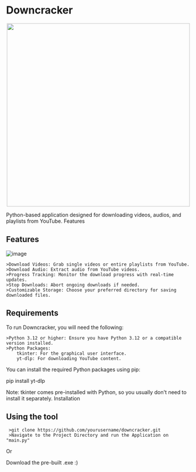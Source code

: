 
# Downcracker
<p align="center">
  <img src="https://github.com/user-attachments/assets/5f02b22a-1ecc-48b3-b464-1fdf27840be8" width="500"/>
</p>

Python-based application designed for downloading videos, audios, and playlists from YouTube.
Features

   
## Features
![image](https://github.com/user-attachments/assets/52aa02a5-1517-40d2-9969-2c4ec7742fc6)

    >Download Videos: Grab single videos or entire playlists from YouTube.
    >Download Audio: Extract audio from YouTube videos.
    >Progress Tracking: Monitor the download progress with real-time updates.
    >Stop Downloads: Abort ongoing downloads if needed.
    >Customizable Storage: Choose your preferred directory for saving downloaded files.


## Requirements

To run Downcracker, you will need the following:

    >Python 3.12 or higher: Ensure you have Python 3.12 or a compatible version installed.
    >Python Packages:
        tkinter: For the graphical user interface.
        yt-dlp: For downloading YouTube content.

You can install the required Python packages using pip:

pip install yt-dlp

Note: tkinter comes pre-installed with Python, so you usually don't need to install it separately.
Installation

## Using the tool

     >git clone https://github.com/yourusername/downcracker.git
     >Navigate to the Project Directory and run the Application on "main.py"

Or

Download the pre-built .exe :)
